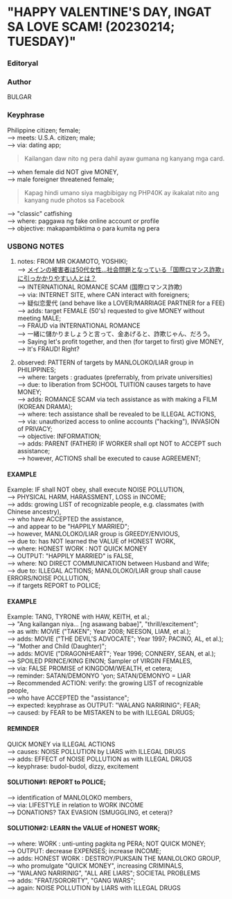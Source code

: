 # "HAPPY VALENTINE'S DAY, INGAT SA LOVE SCAM! (20230214; TUESDAY)"

### Editoryal

### Author

BULGAR

### Keyphrase

Philippine citizen; female;<br/>
--> meets: U.S.A. citizen; male;<br/>
--> via: dating app; <br/>

> Kailangan daw nito ng pera dahil ayaw gumana ng kanyang mga card.

--> when female did NOT give MONEY,<br/>
--> male foreigner threatened female;

> Kapag hindi umano siya magbibigay ng PHP40K ay ikakalat nito ang kanyang nude photos sa Facebook

--> "classic" catfishing<br/>
--> where: paggawa ng fake online account or profile<br/>
--> objective: makapambiktima o para kumita ng pera<br/>

### USBONG NOTES

1) notes: FROM MR OKAMOTO, YOSHIKI;<br/> 
--> [メインの被害者は50代女性…社会問題となっている「国際ロマンス詐欺」に引っかかりやすい人とは？](https://www.youtube.com/watch?v=2_MwyfSAAUA)<br/>
--> INTERNATIONAL ROMANCE SCAM (国際ロマンス詐欺)<br/>
--> via: INTERNET SITE, where CAN interact with foreigners; <br/>
--> 疑似恋愛代 (and behave like a LOVER/MARRIAGE PARTNER for a FEE)<br/>
--> adds: target FEMALE (50's) requested to give MONEY without meeting MALE;<br/> 
--> FRAUD via INTERNATIONAL ROMANCE <br/> 
--> 一緒に儲かりましょうと言って、金あげると、詐欺じゃん、だろう。<br/> 
--> Saying let's profit together, and then (for target to first) give MONEY,<br/> 
--> It's FRAUD! Right?

2) observed: PATTERN of targets by MANLOLOKO/LIAR group in PHILIPPINES;<br/>
--> where: targets : graduates (preferrably, from private universities)<br/>
--> due: to liberation from SCHOOL TUITION causes targets to have MONEY;<br/>
--> adds: ROMANCE SCAM via tech assistance as with making a FILM (KOREAN DRAMA);<br/>
--> where: tech assistance shall be revealed to be ILLEGAL ACTIONS,<br/>
--> via: unauthorized access to online accounts ("hacking"), INVASION of PRIVACY;<br/>
--> objective: INFORMATION;<br/>
--> adds: PARENT (FATHER) IF WORKER shall opt NOT to ACCEPT such assistance;<br/>
--> however, ACTIONS shall be executed to cause AGREEMENT;<br/>

#### EXAMPLE 
Example: IF shall NOT obey, shall execute NOISE POLLUTION,<br/> 
--> PHYSICAL HARM, HARASSMENT, LOSS in INCOME;<br/>
--> adds: growing LIST of recognizable people, e.g. classmates (with Chinese ancestry),<br/> 
--> who have ACCEPTED the assistance,<br/>
--> and appear to be "HAPPILY MARRIED";<br/>
--> however, MANLOLOKO/LIAR group is GREEDY/ENVIOUS,<br/>
--> due to: has NOT learned the VALUE of HONEST WORK,<br/>
--> where: HONEST WORK : NOT QUICK MONEY<br/>
--> OUTPUT: "HAPPILY MARRIED" is FALSE,<br/>
--> where: NO DIRECT COMMUNICATION between Husband and Wife;<br/>
--> due to: ILLEGAL ACTIONS; MANLOLOKO/LIAR group shall cause ERRORS/NOISE POLLUTION,<br/>
--> if targets REPORT to POLICE;<br/>

#### EXAMPLE 

Example: TANG, TYRONE with HAW, KEITH, et al.;<br/>
--> "Ang kailangan niya... [ng asawang babae]", "thrill/excitement";<br/>
--> as with: MOVIE ("TAKEN"; Year 2008; NEESON, LIAM, et al.);<br/>
--> adds: MOVIE ("THE DEVIL'S ADVOCATE"; Year 1997; PACINO, AL, et al.);<br/> 
--> "Mother and Child (Daughter)";<br/>
--> adds: MOVIE ("DRAGONHEART"; Year 1996; CONNERY, SEAN, et al.);<br/>
--> SPOILED PRINCE/KING EINON; Sampler of VIRGIN FEMALES,<br/>
--> via: FALSE PROMISE of KINGDOM/WEALTH, et cetera;<br/>
--> reminder: SATAN/DEMONYO 'yon; SATAN/DEMONYO = LIAR<br/>
--> Recommended ACTION: verify: the growing LIST of recognizable people,<br/>
--> who have ACCEPTED the "assistance";<br/>
--> expected: keyphrase as OUTPUT: "WALANG NARIRINIG"; FEAR; <br/>
--> caused: by FEAR to be MISTAKEN to be with ILLEGAL DRUGS;


#### REMINDER

QUICK MONEY via ILLEGAL ACTIONS<br/>
--> causes: NOISE POLLUTION by LIARS with ILLEGAL DRUGS<br/>
--> adds: EFFECT of NOISE POLLUTION as with ILLEGAL DRUGS<br/>
--> keyphrase: budol-budol, dizzy, excitement


#### SOLUTION#1: REPORT to POLICE;
--> identification of MANLOLOKO members,<br/>
--> via: LIFESTYLE in relation to WORK INCOME<br/>
--> DONATIONS? TAX EVASION (SMUGGLING, et cetera)?<br/>

#### SOLUTION#2: LEARN the VALUE of HONEST WORK;
--> where: WORK : unti-unting pagkita ng PERA; NOT QUICK MONEY;<br/>
--> OUTPUT: decrease EXPENSES; increase INCOME; <br/>
--> adds: HONEST WORK : DESTROY/PUKSAIN THE MANLOLOKO GROUP,<br/>
--> who promulgate "QUICK MONEY", increasing CRIMINALS,<br/>
--> "WALANG NARIRINIG", "ALL ARE LIARS"; SOCIETAL PROBLEMS<br/>
--> adds: "FRAT/SORORITY", "GANG WARS";<br/>
--> again: NOISE POLLUTION by LIARS with ILLEGAL DRUGS

